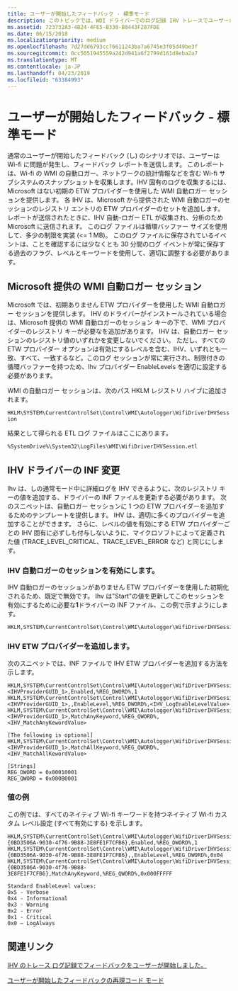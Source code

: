```yaml
---
title: ユーザーが開始したフィードバック - 標準モード
description: このトピックでは、WDI ドライバーでのログ記録 IHV トレースでユーザーが開始したフィードバックを通常モードをについて説明します。
ms.assetid: 723732A3-4B24-4FE5-B338-B8443F287FDE
ms.date: 06/15/2018
ms.localizationpriority: medium
ms.openlocfilehash: 7d27dd6793cc76611243ba7a6745e3f05d49be3f
ms.sourcegitcommit: 0cc5051945559a242d941a6f2799d161d8eba2a7
ms.translationtype: MT
ms.contentlocale: ja-JP
ms.lasthandoff: 04/23/2019
ms.locfileid: "63384993"
---
```

# <a name="user-initiated-feedback---normal-mode"></a>ユーザーが開始したフィードバック - 標準モード

通常のユーザーが開始したフィードバック (し) のシナリオでは、ユーザーは Wi-fi に問題が発生し、フィードバック レポートを送信します。 このレポートは、Wi-fi の WMI の自動ロガー、ネットワークの統計情報などを含む Wi-fi サブシステムのスナップショットを収集します。IHV 固有のログを収集するには、Microsoft はない初期の ETW プロバイダーを使用した WMI 自動ロガー セッションを提供します。 各 IHV は、Microsoft から提供された WMI 自動ロガーのセッションのレジストリ エントリの ETW プロバイダーのセットを追加します。 レポートが送信されたときに、IHV 自動-ロガー ETL が収集され、分析のため Microsoft に送信されます。 このログ ファイルは循環バッファー サイズを使用して、多少の制限を実装 (\<= 1 MB)。 このログ ファイルに保存されているイベントは、ことを確認するには少なくとも 30 分間のログ イベントが常に保存する過去のフラグ、レベルとキーワードを使用して、適切に調整する必要があります。

## <a name="microsoft-provided-wmi-auto-logger-session"></a>Microsoft 提供の WMI 自動ロガー セッション

Microsoft では、初期ありません ETW プロバイダーを使用した WMI 自動ロガー セッションを提供します。 IHV のドライバーがインストールされている場合は、Microsoft 提供の WMI 自動ロガーのセッション キーの下で、WMI プロバイダーのレジストリ キーが必要なを追加があります。 IHV は、自動ロガー セッションのレジストリ値のいずれかを変更しないでください。 ただし、すべての ETW プロバイダー オプションは有効にするレベルを含む、IHV、いずれとも一致、すべて、一致するなど。このログ セッションが常に実行され、制限付きの循環バッファーを持つため、Ihv プロバイダー EnableLevels を適切に設定する必要があります。

WMI の自動ロガー セッションは、次のパス HKLM レジストリ ハイブに追加されます。

`HKLM\SYSTEM\CurrentControlSet\Control\WMI\Autologger\WifiDriverIHVSession`

結果として得られる ETL ログ ファイルはここにあります。

`%SystemDrive%\System32\LogFiles\WMI\WifiDriverIHVSession.etl`

## <a name="ihv-driver-inf-changes"></a>IHV ドライバーの INF 変更

Ihv は、しの通常モード中に詳細ログを IHV できるように、次のレジストリ キーの値を追加する、ドライバーの INF ファイルを更新する必要があります。 次のスニペットは、自動ロガー セッションに 1 つの ETW プロバイダーを追加するためのテンプレートを提供します。 IHV は、適切に多くのプロバイダーを追加することができます。 さらに、レベルの値を有効にする ETW プロバイダーごとの IHV 固有に必ずしも付与しないように、マイクロソフトによって定義された値 (TRACE_LEVEL_CRITICAL、TRACE_LEVEL_ERROR など) と同じにします。

### <a name="enable-the-ihv-auto-logger-session"></a>IHV 自動ロガーのセッションを有効にします。

IHV 自動ロガーのセッションがありません ETW プロバイダーを使用した初期化されるため、既定で無効です。 Ihv は"Start"の値を更新してこのセッションを有効にするために必要な**1**ドライバーの INF ファイル、この例で示すようにします。

```INF
HKLM,SYSTEM\CurrentControlSet\Control\WMI\Autologger\WifiDriverIHVSession,Start,%REG_DWORD%,1
```

### <a name="add-ihv-etw-providers"></a>IHV ETW プロバイダーを追加します。

次のスニペットでは、INF ファイルで IHV ETW プロバイダーを追加する方法を示します。

```INF
HKLM,SYSTEM\CurrentControlSet\Control\WMI\Autologger\WifiDriverIHVSession\<IHVProviderGUID_1>,Enabled,%REG_DWORD%,1
HKLM,SYSTEM\CurrentControlSet\Control\WMI\Autologger\WifiDriverIHVSession\<IHVProviderGUID_1>,,EnableLevel,%REG_DWORD%,<IHV_LogEnableLevelValue>
HKLM,SYSTEM\CurrentControlSet\Control\WMI\Autologger\WifiDriverIHVSession\<IHVProviderGUID_1>,MatchAnyKeyword,%REG_QWORD%,<IHV_MatchAnyKewordValue>

[The following is optional]
HKLM,SYSTEM\CurrentControlSet\Control\WMI\Autologger\WifiDriverIHVSession\<IHVProviderGUID_1>,MatchAllKeyword,%REG_QWORD%,<IHV_MatchAllKewordValue>

[Strings]
REG_DWORD = 0x00010001
REG_QWORD = 0x000B0001
```

### <a name="example-values"></a>値の例

この例では、すべてのネイティブ Wi-fi キーワードを持つネイティブ Wi-fi カスタム レベル設定 (すべて有効にする) を示します。

```INF
HKLM,SYSTEM\CurrentControlSet\Control\WMI\Autologger\WifiDriverIHVSession\{0BD3506A-9030-4f76-9B88-3E8FE1F7CFB6},Enabled,%REG_DWORD%,1
HKLM,SYSTEM\CurrentControlSet\Control\WMI\Autologger\WifiDriverIHVSession\{0BD3506A-9030-4f76-9B88-3E8FE1F7CFB6},,EnableLevel,%REG_DWORD%,0x04
HKLM,SYSTEM\CurrentControlSet\Control\WMI\Autologger\WifiDriverIHVSession\{0BD3506A-9030-4f76-9B88-3E8FE1F7CFB6},MatchAnyKeyword,%REG_QWORD%,0x000FFFFF

Standard EnableLevel values:
0x5 - Verbose
0x4 - Informational
0x3 - Warning
0x2 - Error
0x1 - Critical
0x0 – LogAlways
```

## <a name="related-links"></a>関連リンク

[IHV のトレース ログ記録でフィードバックをユーザーが開始しました。](user-initiated-feedback-with-ihv-trace-logging.md)

[ユーザーが開始したフィードバックの再現コード モード](user-initiated-feedback-repro-mode.md)

